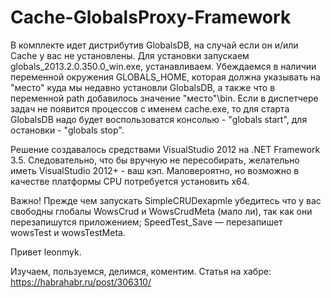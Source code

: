 # Cache-GlobalsProxy-Framework

В комплекте идет дистрибутив GlobalsDB, на случай если он и/или Cache у вас не установлены.
Для установки запускаем globals_2013.2.0.350.0_win.exe, устанавливаем. Убеждаемся в наличии переменной окружения GLOBALS_HOME, которая должна указывать на "место" куда мы недавно установли GlobalsDB, а также что в переменной path добавилось значение "место"\bin.
Если в диспетчере задач не появится процессов с именем cache.exe, то для старта GlobalsDB надо будет воспользоватся консолью - "globals start", для остановки - "globals stop".

Решение создавалось средствами VisualStudio 2012 на .NET Framework 3.5. Следовательно, что бы вручную не пересобирать, желательно иметь VisualStudio 2012+ - ваш кэп. Маловероятно, но возможно в качестве платформы CPU потребуется установить x64.

Важно! Прежде чем запускать SimpleCRUDexapmle убедитесь что у вас свободны глобалы WowsCrud и WowsCrudMeta (мало ли), так как они перезапишутся приложением; SpeedTest_Save — перезапишет wowsTest и wowsTestMeta.

Привет leonmyk.

Изучаем, пользуемся, делимся, коментим.
Статья на хабре: https://habrahabr.ru/post/306310/
